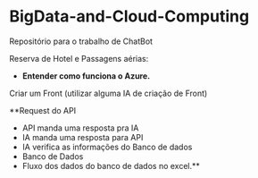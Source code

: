 # BigData-and-Cloud-Computing
Repositório para o trabalho de ChatBot

Reserva de Hotel e Passagens aérias:
- **Entender como funciona o Azure.**

Criar um Front (utilizar alguma IA de criação de Front)

**Request do API
- API manda uma resposta pra IA
- IA manda uma resposta para API
- IA verifica as informações do Banco de dados
- Banco de Dados
- Fluxo dos dados do banco de dados no excel.**
